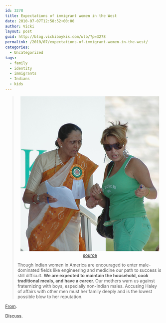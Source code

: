 ```yaml
---
id: 3278
title: Expectations of immigrant women in the West
date: 2010-07-07T12:58:52+00:00
author: Vicki
layout: post
guid: http://blog.vickiboykis.com/wlb/?p=3278
permalink: /2010/07/expectations-of-immigrant-women-in-the-west/
categories:
  - Uncategorized
tags:
  - family
  - identity
  - immigrants
  - Indians
  - kids
---
```

> <p style="text-align: center;">
>   <a href="https://raw.githubusercontent.com/veekaybee/wlb/gh-pages/assets/images/2010/07/indianamerican.jpg"><img class="aligncenter size-full wp-image-3279" title="indianamerican" src="https://raw.githubusercontent.com/veekaybee/wlb/gh-pages/assets/images/2010/07/indianamerican.jpg" alt="" width="445" height="500" /></a><a href="http://www.flickr.com/photos/kptyson/329172985/">source</a>
> </p>
> 
> <p style="text-align: left;">
>   Though Indian women in America are encouraged to enter male-dominated fields like engineering and medicine our path to success is still difficult. <strong>We are expected to maintain the household, cook traditional meals, and have a career. </strong>Our mothers warn us against fraternizing with boys, especially non-Indian males. Accusing Haley of affairs with other men must her family deeply and is the lowest possible blow to her reputation.
> </p>

[From](http://www.harpyness.com/2010/07/07/guest-post-sneha-goud-on-nikki-haley/).

Discuss.